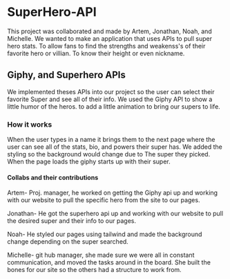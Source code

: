 # SuperHero-API

This project was collaborated and made by Artem, Jonathan, Noah, and Michelle.
We wanted to make an application that uses APIs to pull super hero stats. To allow fans to find the strengths and weakenss's of their favorite hero or villian. To know their height or even nickname.

## Giphy, and Superhero APIs

We implemented theses APIs into our project so the user can select their favorite Super and see all of their info. We used the Giphy API to show a little humor of the heros. to add a little animation to bring our supers to life.

### How it works

When the user types in a name it brings them to the next page where the user can see all of the stats, bio, and powers their super has. We added the styling so the background would change due to The super they picked. When the page loads the giphy starts up with their super.

#### Collabs and their contributions
Artem- Proj. manager, he worked on getting the Giphy api up and working with our website to pull the specific hero from the site to our pages.

Jonathan- He got the superhero api up and working with our website to pull the desired super and their info to our pages.

Noah- He styled our pages using tailwind and made the background change depending on the super searched.

Michelle- git hub manager, she made sure we were all in constant communication, and moved the tasks around in the board. She built the bones for our site so the others had a structure to work from.